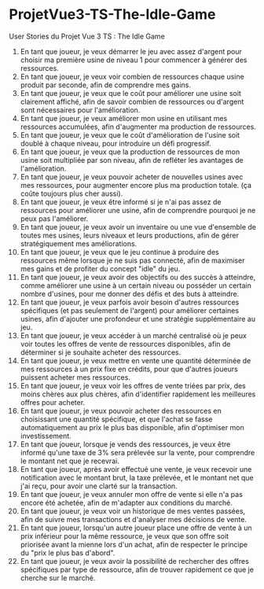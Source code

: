 # ProjetVue3-TS-The-Idle-Game
User Stories du Projet Vue 3 TS : The Idle Game

1. En tant que joueur, je veux démarrer le jeu avec assez d'argent pour choisir ma première
usine de niveau 1 pour commencer à générer des ressources.
2. En tant que joueur, je veux voir combien de ressources chaque usine produit par
seconde, afin de comprendre mes gains.
3. En tant que joueur, je veux que le coût pour améliorer une usine soit clairement affiché,
afin de savoir combien de ressources ou d'argent sont nécessaires pour l'amélioration.
4. En tant que joueur, je veux améliorer mon usine en utilisant mes ressources accumulées,
afin d'augmenter ma production de ressources.
5. En tant que joueur, je veux que le coût d'amélioration de l'usine soit doublé à chaque
niveau, pour introduire un défi progressif.
6. En tant que joueur, je veux que la production de ressources de mon usine soit multipliée
par son niveau, afin de refléter les avantages de l'amélioration.
7. En tant que joueur, je veux pouvoir acheter de nouvelles usines avec mes ressources,
pour augmenter encore plus ma production totale. (ça coûte toujours plus cher aussi).
8. En tant que joueur, je veux être informé si je n'ai pas assez de ressources pour améliorer
une usine, afin de comprendre pourquoi je ne peux pas l'améliorer.
9. En tant que joueur, je veux avoir un inventaire ou une vue d'ensemble de toutes mes
usines, leurs niveaux et leurs productions, afin de gérer stratégiquement mes améliorations.
10. En tant que joueur, je veux que le jeu continue à produire des ressources même lorsque
je ne suis pas connecté, afin de maximiser mes gains et de profiter du concept "idle" du jeu.
11. En tant que joueur, je veux avoir des objectifs ou des succès à atteindre, comme
améliorer une usine à un certain niveau ou posséder un certain nombre d'usines, pour me
donner des défis et des buts à atteindre.
12. En tant que joueur, je veux parfois avoir besoin d'autres ressources spécifiques (et pas
seulement de l'argent) pour améliorer certaines usines, afin d'ajouter une profondeur et une
stratégie supplémentaire au jeu.
13. En tant que joueur, je veux accéder à un marché centralisé où je peux voir toutes les
offres de vente de ressources disponibles, afin de déterminer si je souhaite acheter des
ressources.
14. En tant que joueur, je veux mettre en vente une quantité déterminée de mes ressources
à un prix fixe en crédits, pour que d'autres joueurs puissent acheter mes ressources.
15. En tant que joueur, je veux voir les offres de vente triées par prix, des moins chères aux
plus chères, afin d'identifier rapidement les meilleures offres pour acheter.
16. En tant que joueur, je veux pouvoir acheter des ressources en choisissant une quantité
spécifique, et que l'achat se fasse automatiquement au prix le plus bas disponible, afin
d'optimiser mon investissement.
17. En tant que joueur, lorsque je vends des ressources, je veux être informé qu'une taxe de
3% sera prélevée sur la vente, pour comprendre le montant net que je recevrai.
18. En tant que joueur, après avoir effectué une vente, je veux recevoir une notification avec
le montant brut, la taxe prélevée, et le montant net que j'ai reçu, pour avoir une clarté sur la
transaction.
19. En tant que joueur, je veux annuler mon offre de vente si elle n'a pas encore été
achetée, afin de m'adapter aux conditions du marché.
20. En tant que joueur, je veux voir un historique de mes ventes passées, afin de suivre mes
transactions et d'analyser mes décisions de vente.
21. En tant que joueur, lorsqu'un autre joueur place une offre de vente à un prix inférieur
pour la même ressource, je veux que son offre soit priorisée avant la mienne lors d'un achat,
afin de respecter le principe du "prix le plus bas d'abord".
22. En tant que joueur, je veux avoir la possibilité de rechercher des offres spécifiques par
type de ressource, afin de trouver rapidement ce que je cherche sur le marché.
